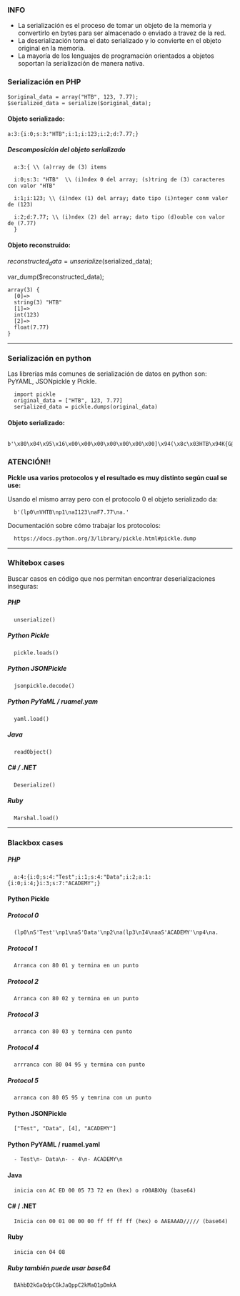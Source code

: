 ### INFO

- La serialización es el proceso de tomar un objeto de la memoria y convertirlo en bytes para ser almacenado o enviado a travez de la red.
- La deserialización toma el dato serializado y lo convierte en el objeto original en la memoria.
- La mayoría de los lenguajes de programación orientados a objetos soportan la serialización de manera nativa.

   
### Serialización en PHP

    $original_data = array("HTB", 123, 7.77);
    $serialized_data = serialize($original_data);

#### Objeto serializado:

    a:3:{i:0;s:3:"HTB";i:1;i:123;i:2;d:7.77;}
##### Descomposición del objeto serializado

      a:3:{ \\ (a)rray de (3) items
      
      i:0;s:3: "HTB"  \\ (i)ndex 0 del array; (s)tring de (3) caracteres con valor "HTB"
      
      i:1;i:123; \\ (i)ndex (1) del array; dato tipo (i)nteger conm valor de (123)
      
      i:2;d:7.77; \\ (i)ndex (2) del array; dato tipo (d)ouble con valor de (7.77)
      }

#### Objeto reconstruido:
$reconstructed_data = unserialize($serialized_data);

var_dump($reconstructed_data);

    array(3) {
      [0]=>
      string(3) "HTB"
      [1]=>
      int(123)
      [2]=>
      float(7.77)
    }
---

### Serialización en python

Las librerías más comunes de serialización de datos en python son: PyYAML, JSONpickle y Pickle.

      import pickle
      original_data = ["HTB", 123, 7.77]
      serialized_data = pickle.dumps(original_data)

#### Objeto serializado:

      b'\x80\x04\x95\x16\x00\x00\x00\x00\x00\x00\x00]\x94(\x8c\x03HTB\x94K{G@\x1f\x14z\xe1G\xae\x14e.'
### ATENCIÓN!!

**Pickle usa varios protocolos y el resultado es muy distinto según cual se use:**

Usando el mismo array pero con el protocolo 0 el objeto serializado da:

      b'(lp0\nVHTB\np1\naI123\naF7.77\na.'

Documentación sobre cómo trabajar los protocolos:

      https://docs.python.org/3/library/pickle.html#pickle.dump

---
### Whitebox cases

Buscar casos en código que nos permitan encontrar deserializaciones inseguras:

##### PHP
      unserialize()

##### Python Pickle
      pickle.loads()
##### Python JSONPickle
      jsonpickle.decode()
##### Python PyYaML / ruamel.yam
      yaml.load()
##### Java
      readObject()
##### C# / .NET
      Deserialize()
##### Ruby
      Marshal.load()

---
### Blackbox cases
##### PHP
      a:4:{i:0;s:4:"Test";i:1;s:4:"Data";i:2;a:1:{i:0;i:4;}i:3;s:7:"ACADEMY";}
#### Python Pickle

##### Protocol 0
      (lp0\nS'Test'\np1\naS'Data'\np2\na(lp3\nI4\naaS'ACADEMY'\np4\na.
##### Protocol 1
      Arranca con 80 01 y termina en un punto
##### Protocol 2
      Arranca con 80 02 y termina en un punto
##### Protocol 3
      arranca con 80 03 y termina con punto
##### Protocol 4
      arrranca con 80 04 95 y termina con punto
##### Protocol 5
      arranca con 80 05 95 y temrina con un punto

#### Python JSONPickle

      ["Test", "Data", [4], "ACADEMY"]
#### Python PyYAML / ruamel.yaml
      - Test\n- Data\n- - 4\n- ACADEMY\n
#### Java
      
      inicia con AC ED 00 05 73 72 en (hex) o rO0ABXNy (base64)
#### C# / .NET

      Inicia con 00 01 00 00 00 ff ff ff ff (hex) o AAEAAAD///// (base64)
#### Ruby
      inicia con 04 08

##### Ruby también puede usar base64
      BAhbD2kGaQdpCGkJaQppC2kMaQ1pDmkA
